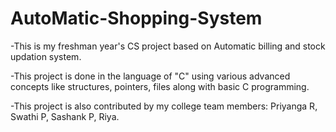 # AutoMatic-Shopping-System

-This is my freshman year's CS project based on Automatic billing and stock updation system.

-This project is done in the language of "C" using various advanced concepts like structures, pointers, files along with basic C programming.

-This project is also contributed by my college team members: Priyanga R, Swathi P, Sashank P, Riya.
